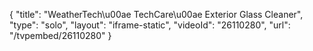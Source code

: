 {
    "title": "WeatherTech\u00ae TechCare\u00ae Exterior Glass Cleaner",
    "type": "solo",
    "layout": "iframe-static",
    "videoId": "26110280",
    "url": "\/tvpembed\/26110280"
}